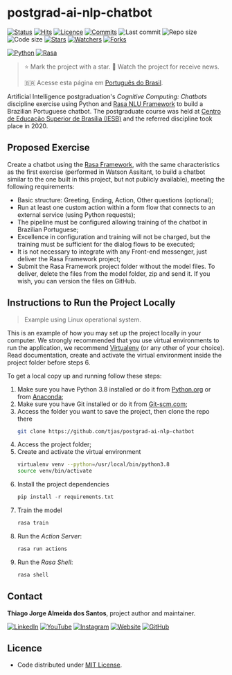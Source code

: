 # postgrad-ai-nlp-chatbot

[![Status](https://img.shields.io/badge/status-archived-brightgreen.svg?label=Status)](./README.md)
[![Hits](https://hits.seeyoufarm.com/api/count/incr/badge.svg?url=https%3A%2F%2Fgithub.com%2Ftjas%2Fpostgrad-ai-nlp-chatbot&count_bg=%2379C83D&title_bg=%23555555&title=Hits&edge_flat=false)](https://hits.seeyoufarm.com)
[![Licence](https://img.shields.io/github/license/tjas/postgrad-ai-nlp-chatbot?color=orange&label=Licence)](https://github.com/tjas/postgrad-ai-nlp-chatbot/blob/master/LICENCE)
[![Commits](https://img.shields.io/github/commit-activity/t/tjas/postgrad-ai-nlp-chatbot?label=Commits)](https://github.com/tjas/postgrad-ai-nlp-chatbot/graphs/commit-activity)
![Last commit](https://img.shields.io/github/last-commit/tjas/postgrad-ai-nlp-chatbot?color=blue&label=Last%20commit)
![Repo size](https://img.shields.io/github/repo-size/tjas/postgrad-ai-nlp-chatbot?color=888888&label=Repo%20size)
![Code size](https://img.shields.io/github/languages/code-size/tjas/postgrad-ai-nlp-chatbot?color=888888&label=Code%20size)
[![Stars](https://img.shields.io/github/stars/tjas/postgrad-ai-nlp-chatbot?color=blue&label=Stars)](https://github.com/tjas/postgrad-ai-nlp-chatbot/stargazers)
[![Watchers](https://img.shields.io/github/watchers/tjas/postgrad-ai-nlp-chatbot?color=blue&label=Watchers)](https://github.com/tjas/postgrad-ai-nlp-chatbot/watchers)
[![Forks](https://img.shields.io/github/forks/tjas/postgrad-ai-nlp-chatbot?color=blue&label=Forks)](https://github.com/tjas/postgrad-ai-nlp-chatbot/forks)

[![Python](https://img.shields.io/badge/python-v3.8-darkgreen?label=Python)](https://www.python.org/)
[![Rasa](https://img.shields.io/badge/rasa-v2.8.14-blue?label=Rasa)](https://rasa.com/)

> ⭐ Mark the project with a star. 👀 Watch the project for receive news.
>
> 🇧🇷 Acesse esta página em [Português do Brasil](./README_pt-br.md).

Artificial Intelligence postgraduation's *Cognitive Computing: Chatbots* discipline exercise using Python and [Rasa NLU Framework](https://rasa.com/) to build a Brazilian Portuguese chatbot. The postgraduate course was held at [Centro de Educação Superior de Brasília (IESB)](https://www.iesb.br/) and the referred discipline took place in 2020.

## Proposed Exercise

Create a chatbot using the [Rasa Framework](https://rasa.com/), with the same characteristics as the first exercise (performed in Watson Assitant, to build a chatbot similar to the one built in this project, but not publicly available), meeting the following requirements:

* Basic structure: Greeting, Ending, Action, Other questions (optional);
* Run at least one custom action within a form flow that connects to an external service (using Python requests);
* The pipeline must be configured allowing training of the chatbot in Brazilian Portuguese;
* Excellence in configuration and training will not be charged, but the training must be sufficient for the dialog flows to be executed;
* It is not necessary to integrate with any Front-end messenger, just deliver the Rasa Framework project;
* Submit the Rasa Framework project folder without the model files. To deliver, delete the files from the model folder, zip and send it. If you wish, you can version the files on GitHub.

## Instructions to Run the Project Locally

> Example using Linux operational system.

This is an example of how you may set up the project locally in your computer. We strongly recommended that you use virtual environments to run the application, we recommend [Virtualenv](https://virtualenv.pypa.io/en/latest/) (or any other of your choice). Read documentation, create and activate the virtual environment inside the project folder before steps 6.

To get a local copy up and running follow these steps:

1. Make sure you have Python 3.8 installed or do it from [Python.org](https://www.python.org/) or from [Anaconda](https://www.anaconda.com/);
2. Make sure you have Git installed or do it from [Git-scm.com](https://git-scm.com/);
3. Access the folder you want to save the project, then clone the repo there
    ```sh
    git clone https://github.com/tjas/postgrad-ai-nlp-chatbot
    ```
4. Access the project folder;
5. Create and activate the virtual environment
    ```sh
    virtualenv venv --python=/usr/local/bin/python3.8
    source venv/bin/activate
    ```
6. Install the project dependencies
    ```py
    pip install -r requirements.txt
    ```
7. Train the model
    ```sh
    rasa train
    ```
8. Run the *Action Server*:
    ```sh
    rasa run actions
    ```
9. Run the *Rasa Shell*:
    ```sh
    rasa shell
    ```

## Contact

**Thiago Jorge Almeida dos Santos**, project author and maintainer.

[![LinkedIn](https://img.shields.io/badge/-LinkedIn-blue?style=flat-square&logoColor=white&link=https://www.linkedin.com/in/thiago-tjas)](https://www.linkedin.com/in/thiago-tjas) [![YouTube](https://img.shields.io/badge/-YouTube-FF0000?style=flat-square&logoColor=white&link=https://www.youtube.com/@thiago_tjas)](https://www.youtube.com/@thiago_tjas) [![Instagram](https://img.shields.io/badge/-Instagram-E4405F?style=flat-square&logoColor=white&link=https://www.instagram.com/thiago.tjas/)](https://www.instagram.com/thiago.tjas/) [![Website](https://img.shields.io/badge/-Website-888888?style=flat-square&logoColor=white&link=http://thiago-tjas.com/)](http://thiago-tjas.com/) [![GitHub](https://img.shields.io/badge/-GitHub-555555?style=flat-square&logoColor=white&link=https://github.com/tjas)](https://github.com/tjas)

## Licence

* Code distributed under [MIT License](https://github.com/tjas/postgrad-ai-nlp-chatbot/blob/master/LICENCE).
